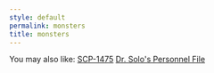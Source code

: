 ```yaml
---
style: default
permalink: monsters
title: monsters
---
```

You may also like:
[SCP-1475](http://scp-wiki.net/scp-1475)
[Dr. Solo's Personnel File](http://scp-wiki.net/dr-solo-s-personnel-file)